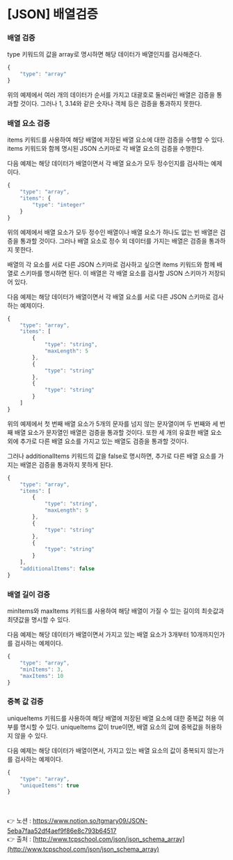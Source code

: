 # [****JSON] 배열검증****

### 배열 검증

type 키워드의 값을 array로 명시하면 해당 데이터가 배열인지를 검사해준다.

```jsx
{
    "type": "array"
}
```

위의 예제에서 여러 개의 데이터가 순서를 가지고 대괄호로 둘러싸인 배열은 검증을 통과할 것이다. 
그러나 1, 3.14와 같은 숫자나 객체 등은 검증을 통과하지 못한다.

### 배열 요소 검증

items 키워드를 사용하여 해당 배열에 저장된 배열 요소에 대한 검증을 수행할 수 있다. 
items 키워드와 함께 명시된 JSON 스키마로 각 배열 요소의 검증을 수행한다.

다음 예제는 해당 데이터가 배열이면서 각 배열 요소가 모두 정수인지를 검사하는 예제이다.

```jsx
{
    "type": "array",
    "items": {
        "type": "integer"
    }
}
```

위의 예제에서 배열 요소가 모두 정수인 배열이나 배열 요소가 하나도 없는 빈 배열은 검증을 통과할 것이다. 그러나 배열 요소로 정수 외 데이터를 가지는 배열은 검증을 통과하지 못한다.

배열의 각 요소를 서로 다른 JSON 스키마로 검사하고 싶으면 items 키워드와 함께 배열로 스키마를 명시하면 된다. 이 배열은 각 배열 요소를 검사할 JSON 스키마가 저장되어 있다.

다음 예제는 해당 데이터가 배열이면서 각 배열 요소를 서로 다른 JSON 스키마로 검사하는 
예제이다.

```jsx
{
    "type": "array",
    "items": [
        {
            "type": "string",
            "maxLength": 5
        },
        {
            "type": "string"
        },
        {
            "type": "string"
        }
    ]
}
```

위의 예제에서 첫 번째 배열 요소가 5개의 문자를 넘지 않는 문자열이며 두 번째와 세 번째 배열 요소가 문자열인 배열은 검증을 통과할 것이다. 또한 세 개의 유효한 배열 요소 외에 추가로 다른 배열 
요소를 가지고 있는 배열도 검증을 통과할 것이다. 

그러나 additionalItems 키워드의 값을 false로 명시하면, 
추가로 다른 배열 요소를 가지는 배열은 검증을 통과하지 못하게 된다.

```jsx
{
    "type": "array",
    "items": [
        {
            "type": "string",
            "maxLength": 5
        },
        {
            "type": "string"
        },
        {
            "type": "string"
        }
    ],
    "additionalItems": false
}
```

### 배열 길이 검증

minItems와 maxItems 키워드를 사용하여 해당 배열이 가질 수 있는 길이의 최솟값과 최댓값을 
명시할 수 있다.

다음 예제는 해당 데이터가 배열이면서 가지고 있는 배열 요소가 3개부터 10개까지인가를 검사하는 예제이다.

```jsx
{
    "type": "array",
    "minItems": 3,
    "maxItems": 10
}
```

### 중복 값 검증

uniqueItems 키워드를 사용하여 해당 배열에 저장된 배열 요소에 대한 중복값 허용 여부를 명시할 수 있다. uniqueItems 값이 true이면, 배열 요소의 값에 중복값을 허용하지 않을 수 있다.

다음 예제는 해당 데이터가 배열이면서, 
가지고 있는 배열 요소의 값이 중복되지 않는가를 검사하는 예제이다.

```jsx
{
    "type": "array",
    "uniqueItems": true
}
```

<br><br>
👉 노션 : https://www.notion.so/tgmary09/JSON-5eba7faa52df4aef9f86e8c793b64517
<br>
👉 출처 : [http://www.tcpschool.com/json/json_schema_array](http://www.tcpschool.com/json/json_schema_array)
